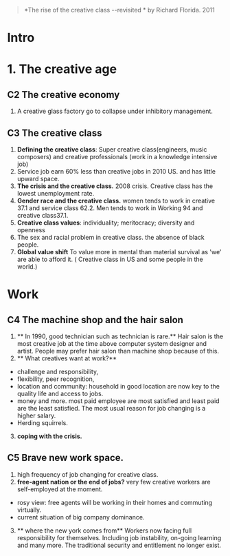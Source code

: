 > *The rise of the creative class --revisited *  by Richard Florida. 2011

# Intro

# 1. The creative age
## C2 The creative economy
1.  A creative glass factory go to collapse under inhibitory management.
## C3 The creative class
1. **Defining the creative class**: Super creative class(engineers, music composers) and creative professionals (work in a knowledge intensive job)
2. Service job earn 60% less than creative jobs in 2010 US. and has little upward space.
3. **The crisis and the creative class.** 2008  crisis. Creative class has the lowest unemployment rate.
4. **Gender race and the creative class.** women tends to work in creative 37.1 and service class 62.2. Men tends to work in Working 94 and creative class37.1.
5. **Creative class values**: individuality; meritocracy; diversity and openness
6. The sex and racial problem in creative class. the absence of black people.
7. **Global value shift** To value more in mental than material survival as 'we' are able to afford it. ( Creative class in US and some people in the world.)

# Work
## C4 The machine shop and the hair salon
1.  ** In 1990, good technician such as technician is rare.** Hair salon is the most creative job at the time above computer system designer and artist. People may prefer hair salon than machine shop because of this. 
2. ** What creatives want at work?** 
- challenge and responsibility, 
- flexibility, peer recognition, 
- location and community: household in good location are now key to the quality life and access to jobs.
- money and more. most paid employee are most satisfied and least paid are the least satisfied. The most usual reason for job changing is a higher salary.
- Herding squirrels.
3. **coping with the crisis.**
## C5 Brave new work space.
1. high frequency of job changing for creative class.
2. **free-agent nation or the end of jobs?** very few creative workers are self-employed at the moment. 
 - rosy view: free agents will be working in their homes and commuting virtually.
 - current situation of big company dominance.
3. ** where the new york comes from**  Workers now facing full responsibility for themselves. Including job instability, on-going learning and many more. The traditional security and entitlement no longer exist. 
<!--stackedit_data:
eyJoaXN0b3J5IjpbMTgxNDcxNDc1NiwxNTExMDAzODk0LC0xNj
YzNzc3NzAwLC0xNjYzNzc3NzAwLDU4NTQwMjE2NCw2MDY4Mjcy
NjAsNjQxMTc1NDI5LC0xOTQ0MzE2NTQ0LDU3MzQ2OTM4OSwxMz
UxMjIzMTg0LDM2MjcxMTA1NywxMDExNDI0MjEwLC0yMTE5Njky
OTIzLDExMzIwNDIxODEsNjk2NzMzNzE3LC0xMTEzMzY4NzI2LD
g5NzM0ODQ5MCwtMTY2ODY1MDE2MCw5NjgzOTI2OTEsMTM4MTM4
NTA4Ml19
-->